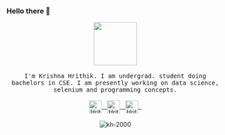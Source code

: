 ### Hello there 👋

<p align="center">
  <img src="https://www.postoast.com/wp-content/uploads/2018/08/Iron-Man-GIF.gif" width="100px">
<br><br>
  <samp>
  I'm Krishna Hrithik. I am undergrad. student doing bachelors in CSE. I am presently working on data science, selenium and programming concepts.  
  </samp>
<br><br>
  <a href="https://twitter.com/krishnahrithik1">
  <img align="center" alt="Hrithik's Twitter" width="30px" src="https://cdn.jsdelivr.net/npm/simple-icons@v3/icons/twitter.svg" />&nbsp;&nbsp;
  </a>
  <a href="https://linkedin.com/in/kh2000">
  <img align="center" alt="Hrithik's Linkdein" width="30px" src="https://cdn.jsdelivr.net/npm/simple-icons@v3/icons/linkedin.svg" />&nbsp;&nbsp;
  </a>
  <a href="https://github.com/kh-2000">
  <img align="center" alt="Hrithik's Github" width="30px" src="https://cdn.jsdelivr.net/npm/simple-icons@v3/icons/github.svg" />&nbsp;&nbsp;
  </a>
<br><br>
    <img src="https://komarev.com/ghpvc/?username=kh-2000&label=Views&color=green&style=plastic" alt="kh-2000"/>
</p>

<!--
**kh-2000/kh-2000** is a ✨ _special_ ✨ repository because its `README.md` (this file) appears on your GitHub profile.

Here are some ideas to get you started:

- 🔭 I’m currently working on ...
- 🌱 I’m currently learning ...
- 👯 I’m looking to collaborate on ...
- 🤔 I’m looking for help with ...
- 💬 Ask me about ...
- 📫 How to reach me: ...
- 😄 Pronouns: ...
- ⚡ Fun fact: ...
-->
